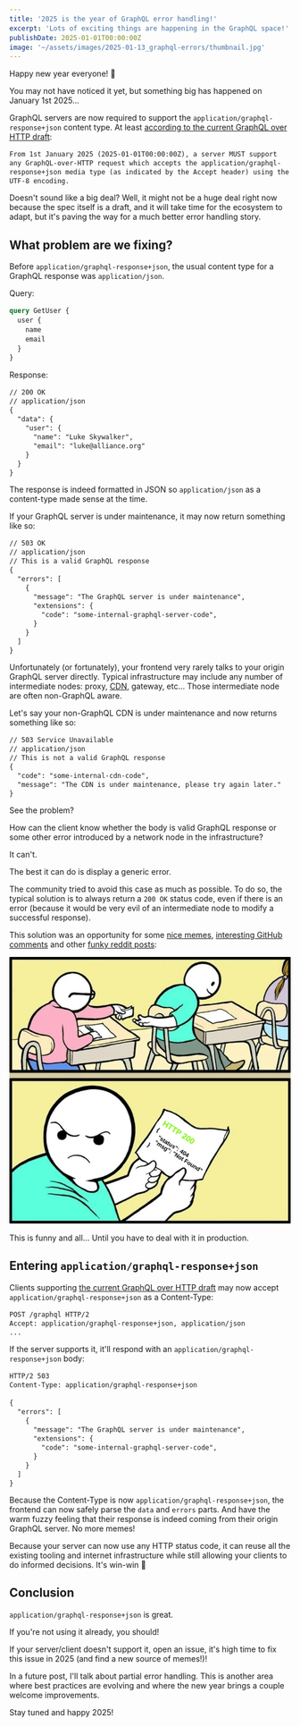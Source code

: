 ```yaml
---
title: '2025 is the year of GraphQL error handling!'
excerpt: 'Lots of exciting things are happening in the GraphQL space!'
publishDate: 2025-01-01T00:00:00Z
image: '~/assets/images/2025-01-13_graphql-errors/thumbnail.jpg'
---
```


Happy new year everyone! 🎉

You may not have noticed it yet, but something big has happened on January 1st 2025...

GraphQL servers are now required to support the `application/graphql-response+json` content type. At least [according to the current GraphQL over HTTP draft](https://github.com/graphql/graphql-over-http/blob/main/spec/GraphQLOverHTTP.md?plain=1#L474):

```
From 1st January 2025 (2025-01-01T00:00:00Z), a server MUST support any GraphQL-over-HTTP request which accepts the application/graphql-response+json media type (as indicated by the Accept header) using the UTF-8 encoding.
```

Doesn't sound like a big deal? Well, it might not be a huge deal right now because the spec itself is a draft, and it will take time for the ecosystem to adapt, but it's paving the way for a much better error handling story.

## What problem are we fixing?

Before `application/graphql-response+json`, the usual content type for a GraphQL response was `application/json`.

Query:
```graphql
query GetUser {
  user {
    name
    email
  }
}
```

Response:
```json5
// 200 OK
// application/json
{
  "data": {
    "user": {
      "name": "Luke Skywalker",
      "email": "luke@alliance.org"
    }
  }
}
```

The response is indeed formatted in JSON so `application/json` as a content-type made sense at the time.

If your GraphQL server is under maintenance, it may now return something like so:

```json5
// 503 OK
// application/json
// This is a valid GraphQL response
{
  "errors": [
    {
      "message": "The GraphQL server is under maintenance",
      "extensions": {
        "code": "some-internal-graphql-server-code",
      }
    }
  ]
}
```

Unfortunately (or fortunately), your frontend very rarely talks to your origin GraphQL server directly. Typical infrastructure may include any number of intermediate nodes: proxy, [CDN](https://en.wikipedia.org/wiki/Content_delivery_network), gateway, etc... Those intermediate node are often non-GraphQL aware.

Let's say your non-GraphQL CDN is under maintenance and now returns something like so:

```JSON5
// 503 Service Unavailable
// application/json
// This is not a valid GraphQL response
{
  "code": "some-internal-cdn-code",
  "message": "The CDN is under maintenance, please try again later."
}
```

See the problem?

How can the client know whether the body is valid GraphQL response or some other error introduced by a network node in the infrastructure? 

It can't.

The best it can do is display a generic error.

The community tried to avoid this case as much as possible. To do so, the typical solution is to always return a `200 OK` status code, even if there is an error (because it would be very evil of an intermediate node to modify a successful response). 

This solution was an opportunity for some [nice memes](https://x.com/iamdevloper/status/1384074981840097289), [interesting GitHub comments](https://github.com/rmosolgo/graphql-ruby/issues/1130#issuecomment-347373937) and other [funky reddit posts](https://www.reddit.com/r/ProgrammerHumor/comments/q4g93s/why/):

![](../src/assets/images/2025-01-13_graphql-errors/200_ok.webp)

This is funny and all... Until you have to deal with it in production.

## Entering `application/graphql-response+json`

Clients supporting [the current GraphQL over HTTP draft](https://graphql.github.io/graphql-over-http/draft/) may now accept `application/graphql-response+json` as a Content-Type:

``` 
POST /graphql HTTP/2
Accept: application/graphql-response+json, application/json
...
```

If the server supports it, it'll respond with an `application/graphql-response+json` body:

``` 
HTTP/2 503
Content-Type: application/graphql-response+json

{
  "errors": [
    {
      "message": "The GraphQL server is under maintenance",
      "extensions": {
        "code": "some-internal-graphql-server-code",
      }
    }
  ]
}
```

Because the Content-Type is now `application/graphql-response+json`, the frontend can now safely parse the `data` and `errors` parts. And have the warm fuzzy feeling that their response is indeed coming from their origin GraphQL server. No more memes!

Because your server can now use any HTTP status code, it can reuse all the existing tooling and internet infrastructure while still allowing your clients to do informed decisions. It's win-win 🙌

## Conclusion

`application/graphql-response+json` is great. 

If you're not using it already, you should! 

If your server/client doesn't support it, open an issue, it's high time to fix this issue in 2025 (and find a new source of memes!)!

In a future post, I'll talk about partial error handling. This is another area where best practices are evolving and where the new year brings a couple welcome improvements. 

Stay tuned and happy 2025!




